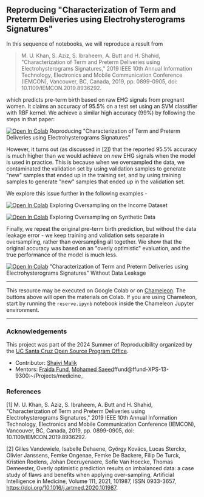 ## Reproducing "Characterization of Term and Preterm Deliveries using Electrohysterograms Signatures"

In this sequence of notebooks, we will reproduce a result from 

> M. U. Khan, S. Aziz, S. Ibraheem, A. Butt and H. Shahid, "Characterization of Term and Preterm Deliveries using Electrohysterograms Signatures," 2019 IEEE 10th Annual Information Technology, Electronics and Mobile Communication Conference (IEMCON), Vancouver, BC, Canada, 2019, pp. 0899-0905, doi: 10.1109/IEMCON.2019.8936292.

which predicts pre-term birth based on raw EHG signals from pregnant women. It claims an accuracy of 95.5% on a test set using an SVM classifier with RBF kernel. We achieve a similar high accuracy (99%) by following the steps in that paper:

[![Open In Colab](https://colab.research.google.com/assets/colab-badge.svg)](https://colab.research.google.com/github/shaivimalik/medicine_preprocessing-on-entire-dataset/blob/main/notebooks/01.ipynb) Reproducing "Characterization of Term and Preterm Deliveries using Electrohysterograms Signatures"

However, it turns out (as discussed in [2]) that the reported 95.5% accuracy is much higher than we would achieve on *new* EHG signals when the model is used in practice. This is because when we oversampled the data, we contaminated the validation set by using validation samples to generate "new" samples that ended up in the training set, and by using training samples to generate "new" samples that ended up in the validation set.

We explore this issue further in the following examples - 

[![Open In Colab](https://colab.research.google.com/assets/colab-badge.svg)](https://colab.research.google.com/github/shaivimalik/medicine_preprocessing-on-entire-dataset/blob/main/notebooks/02.ipynb) Exploring Oversampling on the Income Dataset

[![Open In Colab](https://colab.research.google.com/assets/colab-badge.svg)](https://colab.research.google.com/github/shaivimalik/medicine_preprocessing-on-entire-dataset/blob/main/notebooks/03.ipynb) Exploring Oversampling on Synthetic Data
 
Finally, we repeat the original pre-term birth prediction, but without the data leakage error - we keep training and validation sets separate in oversampling, rather than oversampling all together. We show that the original accuracy was based on an "overly optimistic" evaluation, and the true performance of the model is much less.

[![Open In Colab](https://colab.research.google.com/assets/colab-badge.svg)](https://colab.research.google.com/github/shaivimalik/medicine_preprocessing-on-entire-dataset/blob/main/notebooks/04.ipynb) "Characterization of Term and Preterm Deliveries using Electrohysterograms Signatures" Without Data Leakage


---

This resource may be executed on Google Colab or on [Chameleon](https://chameleoncloud.org/). The buttons above will open the materials on Colab. If you are using Chameleon, start by running the `reserve.ipynb` notebook inside the Chameleon Jupyter environment.

---


### Acknowledgements

This project was part of the 2024 Summer of Reproducibility organized by the [UC Santa Cruz Open Source Program Office](https://ucsc-ospo.github.io/).

* Contributor: [Shaivi Malik](https://github.com/shaivimalik)
* Mentors: [Fraida Fund](https://github.com/ffund), [Mohamed Saeed](https://github.com/mohammed183)ffund@ffund-XPS-13-9300:~/Projects/medicine_

### References

[1] M. U. Khan, S. Aziz, S. Ibraheem, A. Butt and H. Shahid, "Characterization of Term and Preterm Deliveries using Electrohysterograms Signatures," 2019 IEEE 10th Annual Information Technology, Electronics and Mobile Communication Conference (IEMCON), Vancouver, BC, Canada, 2019, pp. 0899-0905, doi: 10.1109/IEMCON.2019.8936292.

[2] Gilles Vandewiele, Isabelle Dehaene, György Kovács, Lucas Sterckx, Olivier Janssens, Femke Ongenae, Femke De Backere, Filip De Turck, Kristien Roelens, Johan Decruyenaere, Sofie Van Hoecke, Thomas Demeester, Overly optimistic prediction results on imbalanced data: a case study of flaws and benefits when applying over-sampling, Artificial Intelligence in Medicine, Volume 111, 2021, 101987, ISSN 0933-3657, https://doi.org/10.1016/j.artmed.2020.101987.